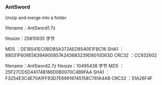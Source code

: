 
### AntSword
Unzip and merge into a folder

filename：AntSword1.7z

filesize：25810935 字节

MD5     ：DE1B541EC0BDB5A372AED8540E1FBC16
SHA1    ：88031F609E5639A900857A243683239D8010D63D
CRC32   ：CC932602


filename：AntSword2.7z
filesize：10495438 字节
MD5     ：25F27CD5D44174B186D0B0070C4B9FAA
SHA1    ：F3254E3C4E70A1FF83D7E69919745158C781A4AB
CRC32   ：51A26F4F
